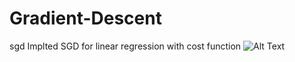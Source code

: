 # Gradient-Descent
sgd
Implted SGD for linear regression with cost function 
![Alt Text](https://github.com/bpoti001/Gradient-Descent/blob/master/math_f_1.PNG)
